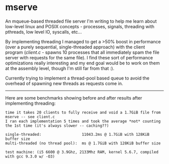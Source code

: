 # mserve

An mqueue-based threaded file server I'm writing to help me learn about low-level linux and POSIX concepts - processes, signals, threading with pthreads, low level IO, syscalls, etc...

By implementing threading I managed to get a >50% boost in performance (over a purely sequential, single-threaded approach) with the client program (*client.c* - spawns 10 processes that all immediately spam the file server with requests for the same file). I find these sort of performance optimizations really interesting and my end goal would be to work on them at the assembly level, though I'm still far from that :). 

Currently trying to implement a thread-pool based queue to avoid the overhead of spawning new threads as requests come in. 

---

Here are some benchmarks showing before and after results after implementing threading: 

```
time it takes 20 clients to fully receive and void a 1.7GiB file from mserve -- see client.c
I ran each implementation 5 times and took the average *not* counting the 1st time (it's always slower -- caching??)

single-threaded:                  11043.2ms @ 1.7GiB with 128KiB buffer size
multi-threaded (no thread pool):  ms @ 1.7GiB with 128KiB buffer size

test machine: (i5 6600 @ 3.9Ghz, 2133Mhz RAM, kernel 5.6.7, compiled with gcc 9.3.0 w/ -O3)
```
